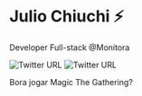 # Julio Chiuchi ⚡️ 

Developer Full-stack @Monitora

![Twitter URL](https://img.shields.io/twitter/url?label=Julio%20Chiuchi&logo=twitter&style=social&url=https%3A%2F%2Ftwitter.com%2Fjuliochiuchi)
![Twitter URL](https://img.shields.io/twitter/url?label=Julio%20Chiuchi&logo=linkedin&style=social&url=https%3A%2F%2Fbr.linkedin.com%2Fin%2Fjuliochiuchi)

Bora jogar Magic The Gathering?



<!--
**juliochiuchi/juliochiuchi** is a ✨ _special_ ✨ repository because its `README.md` (this file) appears on your GitHub profile.

<p align="left">
<a href="https://twitter.com/juliochiuchi" target="blank"><img align="center" src="https://cdn.jsdelivr.net/npm/simple-icons@3.0.1/icons/twitter.svg" alt="juliochiuchi" height="20" width="20" /></a>
<a href="https://linkedin.com/in/juliochiuchi" target="blank"><img align="center" src="https://cdn.jsdelivr.net/npm/simple-icons@3.0.1/icons/linkedin.svg" alt="juliochiuchi" height="20" width="20" /></a>
</p>

Here are some ideas to get you started:

- 🔭 I’m currently working on ...
- 🌱 I’m currently learning ...
- 👯 I’m looking to collaborate on ...
- 🤔 I’m looking for help with ...
- 💬 Ask me about ...
- 📫 How to reach me: ...
- 😄 Pronouns: ...
- ⚡ Fun fact: ...
-->
